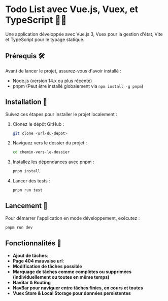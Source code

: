 # Todo List avec Vue.js, Vuex, et TypeScript 📝✅

Une application développée avec Vue.js 3, Vuex pour la gestion d'état, Vite et TypeScript pour le typage statique. 

## Prérequis 🛠️

Avant de lancer le projet, assurez-vous d'avoir installé :

- Node.js (version 14.x ou plus récente)
- pnpm (Peut être installé globalement via `npm install -g pnpm`)

## Installation 🔧

Suivez ces étapes pour installer le projet localement :

1. Clonez le dépôt GitHub :
    ```bash
    git clone <url-du-depot>
    ```
2. Naviguez vers le dossier du projet :
    ```bash
    cd chemin-vers-le-dossier
    ```
3. Installez les dépendances avec pnpm :
    ```bash
    pnpm install
    ```
4. Lancer des tests :
    ```bash
    pnpm run test
    ```
## Lancement 🚀

Pour démarrer l'application en mode développement, exécutez :

```bash
pnpm run dev
```

## Fonctionnalités 🌟

- **Ajout de tâches**:
- **Page 404 mauvaise url**:
- **Modification de tâches possible**
- **Marquage de tâches comme complètes ou supprimées (individuellement ou toutes en même temps)**
- **NavBar & Routing**
- **NavBar pour naviguer entre tâches finies, en cours et toutes**
- **Vuex Store & Local Storage pour données persistentes**



